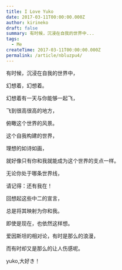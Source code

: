 ```yaml
---
title: I Love Yuko
date: 2017-03-11T00:00:00.000Z
author: kirineko
draft: false
summary: 有时候，沉浸在自我的世界中...
tags:
  - Me
createTime: 2017-03-11T00:00:00.000Z
permalink: /article/nbluzpu4/
---
```


有时候，沉浸在自我的世界中，

幻想着，幻想着。

幻想着有一天与你能够一起飞，

飞到很高很高的地方，

俯瞰这个世界的风景。

这个自我构建的世界，

理想的如诗如画，

就好像只有你和我就能成为这个世界的支点一样。

无论你处于哪条世界线，

请记得：还有我在！

回想起这些中二的宣言，

总是将其映射为你和我。

即使是现在，也依然这样想。

爱因斯坦的相对论，有时是那么的浪漫，

而有时却又是那么的让人伤感呢。

yuko,大好き！
